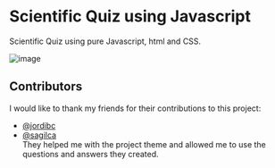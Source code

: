 # Scientific Quiz using Javascript

Scientific Quiz using pure Javascript, html and CSS. 

![image](https://github.com/cub-tor/quiz/assets/90109229/185c5069-cd58-4244-a20a-9f1a872e3b66)











## Contributors

I would like to thank my friends for their contributions to this project:

- [@jordibc](https://github.com/jordibc)
- [@sagilca](https://github.com/sagilca)<br>
  They helped me with the project theme and allowed me to use the questions and answers they created.

